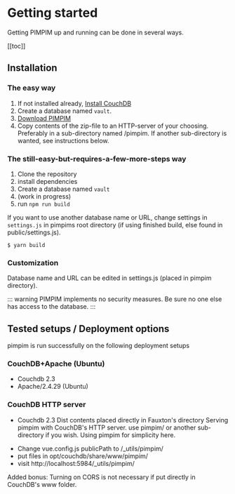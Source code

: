 # Getting started

Getting PIMPIM up and running can be done in several ways.

[[toc]]

## Installation

### The easy way

1. If not installed already, [Install CouchDB](https://docs.couchdb.org/en/latest/install/index.html)
2. Create a database named `vault`.
3. [Download PIMPIM](https://lybekk.tech/pimpim/downloadpimpim/pimpim_20200207.zip)
4. Copy contents of the zip-file to an HTTP-server of your choosing. Preferably in a sub-directory named /pimpim. If another sub-directory is wanted, see instructions below.

### The still-easy-but-requires-a-few-more-steps way

1. Clone the repository
2. install dependencies
3. Create a database named `vault`
4. (work in progress)
5. run `npm run build`

If you want to use another database name or URL, change settings in `settings.js` in pimpims root directory (if using finished build, else found in public/settings.js).

```Shell
$ yarn build
```

### Customization

Database name and URL can be edited in settings.js (placed in pimpim directory).

::: warning
PIMPIM implements no security measures. Be sure no one else has access to the database.
:::

## Tested setups / Deployment options

pimpim is run successfully on the following deployment setups

### CouchDB+Apache (Ubuntu)
* Couchdb 2.3
* Apache/2.4.29 (Ubuntu)

### CouchDB HTTP server
* Couchdb 2.3
Dist contents placed directly in Fauxton's directory
Serving pimpim with CouchDB's HTTP server.
use pimpim/ or another sub-directory if you wish. Using pimpim for simplicity here.

- Change vue.config.js publicPath to /_utils/pimpim/
- put files in opt/couchdb/share/www/pimpim/
- visit http://localhost:5984/_utils/pimpim/

Added bonus: Turning on CORS is not necessary if put directly in CouchDB's www folder.
